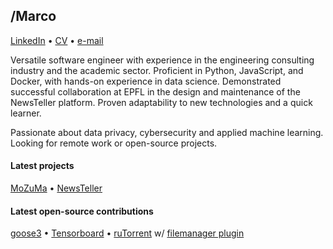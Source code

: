 ## /Marco

[LinkedIn](https://linkedin.com/in/mromanelli9) •
[CV](./CV_Marco_Romanelli.pdf) •
[e-mail](mailto:marco.romanelli@pm.me)

Versatile software engineer with experience in the engineering consulting industry and the academic sector.
Proficient in Python, JavaScript, and Docker, with hands-on experience in data science.
Demonstrated successful collaboration at EPFL in the design and maintenance of the NewsTeller platform.
Proven adaptability to new technologies and a quick learner.

Passionate about data privacy, cybersecurity and applied machine learning.  
Looking for remote work or open-source projects.

#### Latest projects

[MoZuMa](https://github.com/mozuma/mozuma) •
[NewsTeller](https://github.com/News-Teller)

#### Latest open-source contributions

[goose3](https://github.com/goose3/goose3/issues?q=author%3Amromanelli9) •
[Tensorboard](https://github.com/tensorflow/tensorboard/issues?q=author%3Amromanelli9) •
[ruTorrent](https://github.com/Novik/ruTorrent/issues?q=author%3Amromanelli9)
w/ [filemanager plugin](https://github.com/nelu/rutorrent-filemanager/issues?q=author%3Amromanelli9)
